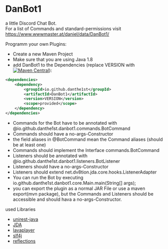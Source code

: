 # DanBot1
a little Discord Chat Bot.<br>
For a list of Commands and standard-permissions visit https://www.wwwmaster.at/daniel/data/DanBot1/

Programm your own Plugins:
* Create a new Maven Project
* Make sure that you are using Java 1.8
* add DanBot1 to the Dependencies (replace VERSION with [![Maven Central](https://maven-badges.herokuapp.com/maven-central/io.github.danthe1st/DanBot1/badge.svg)](https://maven-badges.herokuapp.com/maven-central/io.github.danthe1st/DanBot1)):
```xml
<dependencies>
	<dependency>
		<groupId>io.github.danthe1st</groupId>
		<artifactId>DanBot1</artifactId>
		<version>VERSION</version>
		<scope>provided</scope>
	</dependency>
</dependencies>
```
* Commands for the Bot have to be annotated with @io.github.danthe1st.danbot1.commands.BotCommand
* Commands should have a no-args-Constructor
* the field aliases in @BotCommand mean the Command aliases (should be at least one)
* Commands should implement the Interface commands.BotCommand
* Listeners should be annotated with @io.github.danthe1st.danbot1.listeners.BotListener
* Listeners should have a no-args-Constructor
* Listeners should extend net.dv8tion.jda.core.hooks.ListenerAdapter
* You can run the Bot by executing io.github.danthe1st.danbot1.core.Main.main(String[] args);
* you can export the plugin as a normal JAR File or use a maven export(mvn package), but the Commands and Listeners should be accessible and should hava a no-args-Constructor.

used Libraries
* [unirest-java](https://github.com/Kong/unirest-java/)
* [JDA](https://github.com/DV8FromTheWorld/JDA/)
* [lavaplayer](https://github.com/sedmelluq/lavaplayer/)
* [slf4j](https://github.com/qos-ch/slf4j/)
* [reflections](https://github.com/ronmamo/reflections)